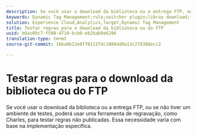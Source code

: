 ```yaml
---
description: Se você usar o download da biblioteca ou a entrega FTP, ou se não tiver um ambiente de testes, poderá usar uma ferramenta de regravação, como Charles, para testar regras não publicadas. Essa necessidade varia com base na implementação específica.
keywords: Dynamic Tag Management;rule;switcher plugin;libray download;ftp;rewrite tool;test unpublished rules;test rules;debug rule;charles
solution: Experience Cloud,Analytics,Target,Dynamic Tag Management
title: Testar regras para o download da biblioteca ou do FTP
uuid: b6ac09c7-f590-4710-bcb0-eb2bab9e6296
translation-type: tm+mt
source-git-commit: 16ba0b12e0f70112f4c10804d0a13c278388ecc2

---
```



# Testar regras para o download da biblioteca ou do FTP

Se você usar o download da biblioteca ou a entrega FTP, ou se não tiver um ambiente de testes, poderá usar uma ferramenta de regravação, como Charles, para testar regras não publicadas. Essa necessidade varia com base na implementação específica.

